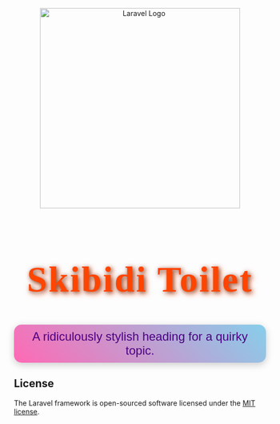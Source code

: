 <p align="center"><a href="https://laravel.com" target="_blank"><img src="https://raw.githubusercontent.com/laravel/art/master/logo-lockup/5%20SVG/2%20CMYK/1%20Full%20Color/laravel-logolockup-cmyk-red.svg" width="400" alt="Laravel Logo"></a></p>

<h1 align="center" style="font-family: 'Brush Script MT', cursive; color: #ff4500; font-size: 72px; text-shadow: 2px 2px 8px rgba(0, 0, 0, 0.5), 4px 4px 12px rgba(255, 69, 0, 0.7); letter-spacing: 3px;">
  Skibidi Toilet
</h1>

<p align="center" style="font-family: 'Comic Sans MS', cursive, sans-serif; color: #4b0082; font-size: 24px; background: linear-gradient(45deg, #ff69b4, #87ceeb); padding: 10px; border-radius: 15px; box-shadow: 0 4px 15px rgba(0, 0, 0, 0.2);">
  A ridiculously stylish heading for a quirky topic.
</p>

## License

The Laravel framework is open-sourced software licensed under the [MIT license](https://opensource.org/licenses/MIT).
